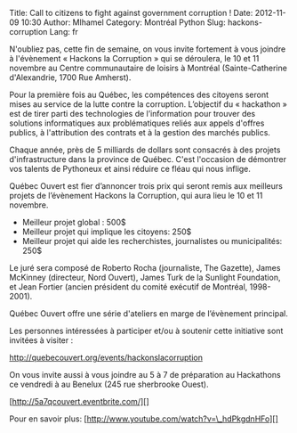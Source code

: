 Title: Call to citizens to fight against government corruption !
Date: 2012-11-09 10:30
Author: Mlhamel
Category: Montréal Python
Slug: hackons-corruption
Lang: fr

N'oubliez pas, cette fin de semaine, on vous invite fortement à vous
joindre à l'évènement « Hackons la Corruption » qui se déroulera, le 10
et 11 novembre au Centre communautaire de loisirs à Montréal
(Sainte-Catherine d'Alexandrie, 1700 Rue Amherst).

Pour la première fois au Québec, les compétences des citoyens seront
mises au service de la lutte contre la corruption. L’objectif du «
hackathon » est de tirer parti des technologies de l’information pour
trouver des solutions informatiques aux problématiques reliés aux appels
d'offres publics, à l'attribution des contrats et à la gestion des
marchés publics.

Chaque année, près de 5 milliards de dollars sont consacrés à des
projets d'infrastructure dans la province de Québec. C'est l'occasion de
démontrer vos talents de Pythoneux et ainsi réduire ce fléau qui nous
inflige.

Québec Ouvert est fier d’annoncer trois prix qui seront remis aux
meilleurs projets de l’évènement Hackons la Corruption, qui aura lieu le
10 et 11 novembre.

-   Meilleur projet global : 500$
-   Meilleur projet qui implique les citoyens: 250$
-   Meilleur projet qui aide les recherchistes, journalistes ou
    municipalités: 250$

</p>
Le juré sera composé de Roberto Rocha (journaliste, The Gazette), James
McKinney (directeur, Nord Ouvert), James Turk de la Sunlight Foundation,
et Jean Fortier (ancien président du comité exécutif de Montréal,
1998-2001).

Québec Ouvert offre une série d'ateliers en marge de l’évènement
principal.

Les personnes intéressées à participer et/ou à soutenir cette initiative
sont invitées à visiter :

<a href="http://quebecouvert.org/events/hackonslacorruption">http://quebecouvert.org/events/hackonslacorruption</aa>

On vous invite aussi à vous joindre au 5 à 7 de préparation au
Hackathons ce vendredi à au Benelux (245 rue sherbrooke Ouest).

[http://5a7qcouvert.eventbrite.com/][]

Pour en savoir plus: [http://www.youtube.com/watch?v=\_hdPkgdnHFo][]

  [http://5a7qcouvert.eventbrite.com/]: http://5a7qcouvert.eventbrite.com/
  [http://www.youtube.com/watch?v=\_hdPkgdnHFo]: http://www.youtube.com/watch?v=_hdPkgdnHFo

